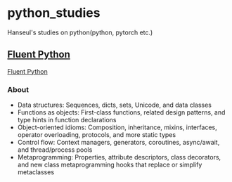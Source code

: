 # python_studies
Hanseul's studies on python(python, pytorch etc.)


## [Fluent Python](https://www.oreilly.com/library/view/fluent-python-2nd/9781492056348/)
[Fluent Python](https://m.media-amazon.com/images/I/81OvszBEdhL._UF894,1000_QL80_.jpg)
### About 
* Data structures: Sequences, dicts, sets, Unicode, and data classes
* Functions as objects: First-class functions, related design patterns, and type hints in function declarations
* Object-oriented idioms: Composition, inheritance, mixins, interfaces, operator overloading, protocols, and more static types
* Control flow: Context managers, generators, coroutines, async/await, and thread/process pools
* Metaprogramming: Properties, attribute descriptors, class decorators, and new class metaprogramming hooks that replace or simplify metaclasses
